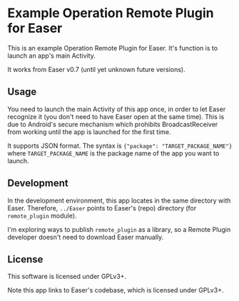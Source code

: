 Example Operation Remote Plugin for Easer
======

This is an example Operation Remote Plugin for Easer. It's function is to launch an app's main Activity.

It works from Easer v0.7 (until yet unknown future versions).

Usage
------

You need to launch the main Activity of this app once, in order to let Easer recognize it (you don't need to have Easer open at the same time). 
This is due to Android's secure mechanism which prohibits BroadcastReceiver from working until the app is launched for the first time.

It supports JSON format. The syntax is `{"package": "TARGET_PACKAGE_NAME"}` where `TARGET_PACKAGE_NAME` is the package name of the app you want to launch.

Development
-----

In the development environment, this app locates in the same directory with Easer. Therefore, `../Easer` points to Easer's (repo) directory (for `remote_plugin` module).

I'm exploring ways to publish `remote_plugin` as a library, so a Remote Plugin developer doesn't need to download Easer manually.

License
------

This software is licensed under GPLv3+.

Note this app links to Easer's codebase, which is licensed under GPLv3+.
